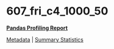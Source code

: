 # 607_fri_c4_1000_50

[**Pandas Profiling Report**](https://epistasislab.github.io/pmlb/profile/607_fri_c4_1000_50.html)

[Metadata](metadata.yaml) | [Summary Statistics](summary_stats.tsv)

